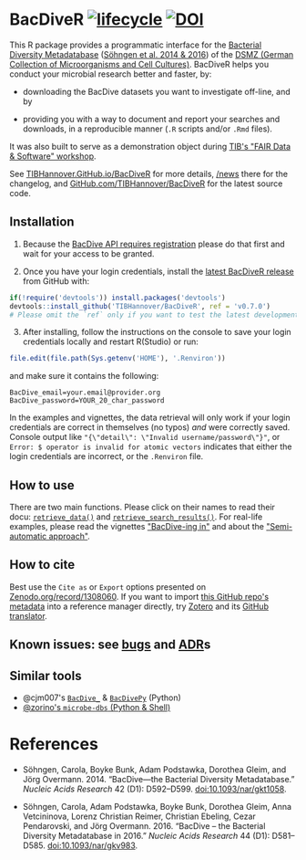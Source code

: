 # BacDiveR [![lifecycle](https://img.shields.io/badge/lifecycle-maturing-blue.svg)](https://www.tidyverse.org/lifecycle/#maturing) [![DOI](https://zenodo.org/badge/DOI/10.5281/zenodo.1308060.svg)](https://zenodo.org/record/1308060)

This R package provides a programmatic interface for the [Bacterial Diversity Metadatabase][BD] ([Söhngen et al. 2014 & 2016](#references)) of the [DSMZ (German Collection of Microorganisms and Cell Cultures)][DMSZ]. BacDiveR helps you conduct your microbial research better and faster, by:

- downloading the BacDive datasets you want to investigate off-line, and by

- providing you with a way to document and report your searches and downloads, 
  in a reproducible manner (`.R` scripts and/or `.Rmd` files).

It was also built to serve as a demonstration object during [TIB's "FAIR Data & Software" workshop][FDS].

See [TIBHannover.GitHub.io/BacDiveR][page] for more details, [/news] there for the changelog, and [GitHub.com/TIBHannover/BacDiveR][source] for the latest source code.

[BD]: https://bacdive.dsmz.de/
[DMSZ]: https://www.dsmz.de/about-us.html
[FDS]: https://tibhannover.github.io/2018-07-09-FAIR-Data-and-Software/#schedule
[/news]: https://tibhannover.github.io/BacDiveR/news/index.html
[page]: https://tibhannover.github.io/BacDiveR/
[reg]: https://bacdive.dsmz.de/api/bacdive/registration/register/
[source]: https://github.com/TIBHannover/BacDiveR/
[releases]: https://github.com/TIBHannover/BacDiveR/releases/latest

<!-- Paste the above section into the release description
together with the latest section of `NEWS.md` in order to usefull populate Zenodo.
Afterwards, remove the above from GitHub. -->

## Installation

1.  Because the [BacDive API requires registration][reg] please do that first 
    and wait for your access to be granted.

2.  Once you have your login credentials, install the [latest BacDiveR release][releases]
    from GitHub with:

``` r
if(!require('devtools')) install.packages('devtools')
devtools::install_github('TIBHannover/BacDiveR', ref = 'v0.7.0')
# Please omit the `ref` only if you want to test the latest development version!
```

3.  After installing, follow the instructions on the console to save your login
    credentials locally and restart R(Studio) or run:

``` r
file.edit(file.path(Sys.getenv('HOME'), '.Renviron'))
```

and make sure it contains the following:

    BacDive_email=your.email@provider.org
    BacDive_password=YOUR_20_char_password

In the examples and vignettes, the data retrieval will only work if your login credentials are correct in themselves (no typos) _and_ were correctly saved. Console output like `"{\"detail\": \"Invalid username/password\"}"`, or `Error: $ operator is invalid for atomic vectors` indicates that either the login credentials are incorrect, or the `.Renviron` file.


## How to use

There are two main functions. Please click on their names to read their docu:
[`retrieve_data()`][r_d] and [`retrieve_search_results()`][r_s_r].
For real-life examples, please read the vignettes ["BacDive-ing in"][dive-in]
and about the ["Semi-automatic approach"][adv-search].

[r_d]: https://tibhannover.github.io/BacDiveR/reference/retrieve_data.html
[r_s_r]: https://tibhannover.github.io/BacDiveR/reference/retrieve_search_results.html
[dive-in]: https://tibhannover.github.io/BacDiveR/articles/BacDive-ing-in.html
[adv-search]: https://tibhannover.github.io/BacDiveR/articles/advanced-search.html


## How to cite

Best use the `Cite as` or `Export` options presented on [Zenodo.org/record/1308060][zenodo].
If you want to import [this GitHub repo's metadata][GH] into a reference manager
directly, try [Zotero] and its [GitHub translator][zotGH].

## Known issues: see [bugs] and [ADR]s

[ADR]: https://github.com/TIBHannover/BacDiveR/tree/master/vignettes
[bugs]: https://github.com/tibhannover/BacDiveR/issues?q=is%3Aissue+is%3Aopen+label%3Abug+sort%3Aupdated-desc
[GH]: https://github.com/TIBHannover/BacDiveR/
[zenodo]: https://zenodo.org/record/1308060#invenio-csl
[zotero]: https://www.zotero.org/
[zotGH]: https://github.com/zotero/translators/blob/master/Github.js


## Similar tools

- @cjm007's [`BacDive_`](https://github.com/cjm007/BacDive_) &
  [`BacDivePy`](https://github.com/cameronmartino/BacDivePy) (Python)
- [@zorino's `microbe-dbs` (Python & Shell)](https://github.com/zorino/microbe-dbs)


# References

- Söhngen, Carola, Boyke Bunk, Adam Podstawka, Dorothea Gleim, and Jörg
  Overmann. 2014. “BacDive—the Bacterial Diversity Metadatabase.” *Nucleic
  Acids Research* 42 (D1): D592–D599.
  [doi:10.1093/nar/gkt1058](https://doi.org/10.1093/nar/gkt1058).

- Söhngen, Carola, Adam Podstawka, Boyke Bunk, Dorothea Gleim, Anna
  Vetcininova, Lorenz Christian Reimer, Christian Ebeling, Cezar
  Pendarovski, and Jörg Overmann. 2016. “BacDive – the Bacterial Diversity
  Metadatabase in 2016.” *Nucleic Acids Research* 44 (D1): D581–D585.
  [doi:10.1093/nar/gkv983](https://doi.org/10.1093/nar/gkv983).
